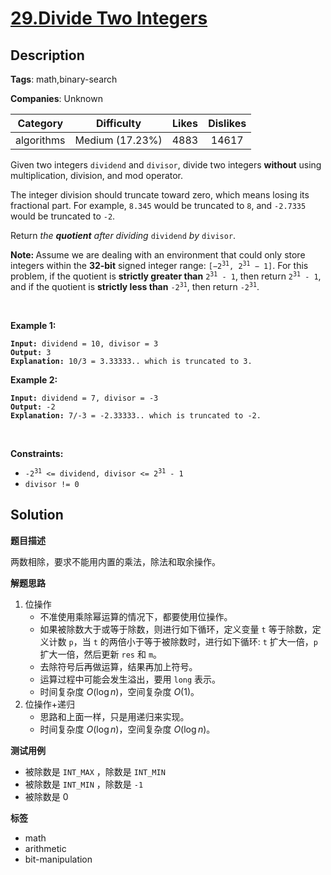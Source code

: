 # [29.Divide Two Integers](https://leetcode.com/problems/divide-two-integers/description/)

## Description

**Tags**: math,binary-search

**Companies**: Unknown

|  Category  |   Difficulty    | Likes | Dislikes |
| :--------: | :-------------: | :---: | :------: |
| algorithms | Medium (17.23%) | 4883  |  14617   |

<p>Given two integers <code>dividend</code> and <code>divisor</code>, divide two integers <strong>without</strong> using multiplication, division, and mod operator.</p>
<p>The integer division should truncate toward zero, which means losing its fractional part. For example, <code>8.345</code> would be truncated to <code>8</code>, and <code>-2.7335</code> would be truncated to <code>-2</code>.</p>
<p>Return <em>the <strong>quotient</strong> after dividing </em><code>dividend</code><em> by </em><code>divisor</code>.</p>
<p><strong>Note: </strong>Assume we are dealing with an environment that could only store integers within the <strong>32-bit</strong> signed integer range: <code>[&minus;2<sup>31</sup>, 2<sup>31</sup> &minus; 1]</code>. For this problem, if the quotient is <strong>strictly greater than</strong> <code>2<sup>31</sup> - 1</code>, then return <code>2<sup>31</sup> - 1</code>, and if the quotient is <strong>strictly less than</strong> <code>-2<sup>31</sup></code>, then return <code>-2<sup>31</sup></code>.</p>
<p>&nbsp;</p>
<p><strong class="example">Example 1:</strong></p>
<pre><code><strong>Input:</strong> dividend = 10, divisor = 3
<strong>Output:</strong> 3
<strong>Explanation:</strong> 10/3 = 3.33333.. which is truncated to 3.</code></pre>
<p><strong class="example">Example 2:</strong></p>
<pre><code><strong>Input:</strong> dividend = 7, divisor = -3
<strong>Output:</strong> -2
<strong>Explanation:</strong> 7/-3 = -2.33333.. which is truncated to -2.</code></pre>
<p>&nbsp;</p>
<p><strong>Constraints:</strong></p>
<ul>
  <li><code>-2<sup>31</sup> &lt;= dividend, divisor &lt;= 2<sup>31</sup> - 1</code></li>
  <li><code>divisor != 0</code></li>
</ul>

## Solution

**题目描述**

两数相除，要求不能用内置的乘法，除法和取余操作。

**解题思路**

1. 位操作
   - 不准使用乘除幂运算的情况下，都要使用位操作。
   - 如果被除数大于或等于除数，则进行如下循环，定义变量 `t` 等于除数，定义计数 `p`，当 `t` 的两倍小于等于被除数时，进行如下循环: `t` 扩大一倍，`p` 扩大一倍，然后更新 `res` 和 `m`。
   - 去除符号后再做运算，结果再加上符号。
   - 运算过程中可能会发生溢出，要用 `long` 表示。
   - 时间复杂度 $O(\log n)$，空间复杂度 $O(1)$。
2. 位操作+递归
   - 思路和上面一样，只是用递归来实现。
   - 时间复杂度 $O(\log n)$，空间复杂度 $O(\log n)$。

**测试用例**

- 被除数是 `INT_MAX` ，除数是 `INT_MIN`
- 被除数是 `INT_MIN` ，除数是 `-1`
- 被除数是 0

**标签**

- math
- arithmetic
- bit-manipulation
